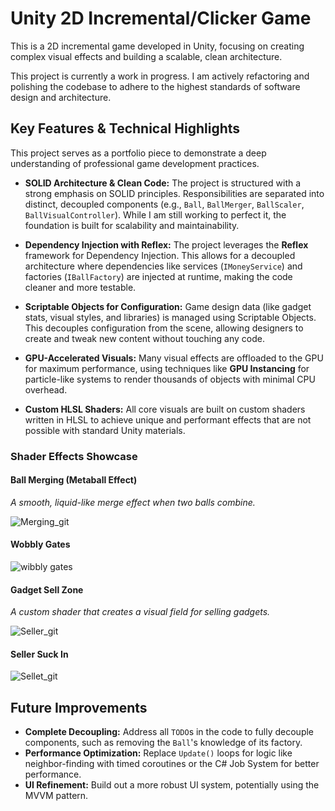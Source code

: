 # Unity 2D Incremental/Clicker Game

This is a 2D incremental game developed in Unity, focusing on creating complex visual effects and building a scalable, clean architecture.

This project is currently a work in progress. I am actively refactoring and polishing the codebase to adhere to the highest standards of software design and architecture.

## Key Features & Technical Highlights

This project serves as a portfolio piece to demonstrate a deep understanding of professional game development practices.

* **SOLID Architecture & Clean Code:** The project is structured with a strong emphasis on SOLID principles. Responsibilities are separated into distinct, decoupled components (e.g., `Ball`, `BallMerger`, `BallScaler`, `BallVisualController`). While I am still working to perfect it, the foundation is built for scalability and maintainability.

* **Dependency Injection with Reflex:** The project leverages the **Reflex** framework for Dependency Injection. This allows for a decoupled architecture where dependencies like services (`IMoneyService`) and factories (`IBallFactory`) are injected at runtime, making the code cleaner and more testable.

* **Scriptable Objects for Configuration:** Game design data (like gadget stats, visual styles, and libraries) is managed using Scriptable Objects. This decouples configuration from the scene, allowing designers to create and tweak new content without touching any code.

* **GPU-Accelerated Visuals:** Many visual effects are offloaded to the GPU for maximum performance, using techniques like **GPU Instancing** for particle-like systems to render thousands of objects with minimal CPU overhead.

* **Custom HLSL Shaders:** All core visuals are built on custom shaders written in HLSL to achieve unique and performant effects that are not possible with standard Unity materials.

### Shader Effects Showcase

#### Ball Merging (Metaball Effect)
*A smooth, liquid-like merge effect when two balls combine.*

![Merging_git](https://github.com/user-attachments/assets/65438e40-9194-475e-a5e2-e824c688f529)

#### Wobbly Gates

![wibbly gates](https://github.com/user-attachments/assets/86a4d903-0a17-48f6-9e3a-c1fc16c1dd1c)


#### Gadget Sell Zone
*A custom shader that creates a visual field for selling gadgets.*

![Seller_git](https://github.com/user-attachments/assets/740ba7d8-9697-402e-becb-d03a6635ea59)

#### Seller Suck In
![Sellet_git](https://github.com/user-attachments/assets/75fb8afe-e02b-458c-ac3b-9866911c0830)



## Future Improvements

* **Complete Decoupling:** Address all `TODO`s in the code to fully decouple components, such as removing the `Ball`'s knowledge of its factory.
* **Performance Optimization:** Replace `Update()` loops for logic like neighbor-finding with timed coroutines or the C# Job System for better performance.
* **UI Refinement:** Build out a more robust UI system, potentially using the MVVM pattern.
